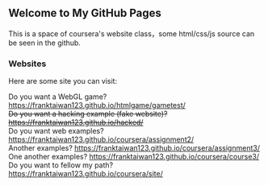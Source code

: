 ## Welcome to My GitHub Pages

This is a space of coursera's website class，some html/css/js source can be seen in the github.

### Websites

Here are some site you can visit:

Do you want a WebGL game? https://franktaiwan123.github.io/htmlgame/gametest/<br>
<s>Do you want a hacking example (fake website)? https://franktaiwan123.github.io/hacked/<br></s>
Do you want web examples? https://franktaiwan123.github.io/coursera/assignment2/<br>
Another examples? https://franktaiwan123.github.io/coursera/assignment3/<br>
One another examples? https://franktaiwan123.github.io/coursera/course3/<br>
Do you want to fellow my path? https://franktaiwan123.github.io/coursera/site/
